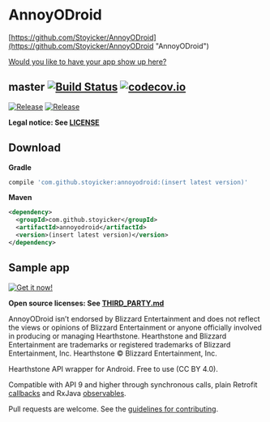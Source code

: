AnnoyODroid
===========
[https://github.com/Stoyicker/AnnoyODroid](https://github.com/Stoyicker/AnnoyODroid "AnnoyODroid")

[Would you like to have your app show up here?](https://github.com/Stoyicker/AnnoyODroid/issues/new?body=PLEASE%20ADD%20THE%20highlight-request%20LABEL%20TO%20THIS%20ISSUE%20AND%20ASSIGN%20IT%20TO%20stoyicker.%0A%0ALink:%20{Link%20to%20(one%20of,%20in%20order%20of%20preference)%20Google%20Play,%20Amazon%20Appstore%20for%20Android,%20F-Droid,%20Aptoide,%20source%20code%3E}%20%0AImage:%20{Link%20to%20a%20512x512%20PNG%20image%20representing%20your%20app}&title=App%20highlight%20request:%20{your_app_name} "Request app highlight issue template")

master [![Build Status](https://travis-ci.org/stoyicker/AnnoyODroid.svg?branch=master)](https://travis-ci.org/stoyicker/AnnoyODroid) [![codecov.io](http://codecov.io/github/stoyicker/AnnoyODroid/coverage.svg?branch=master)](http://codecov.io/github/stoyicker/AnnoyODroid?branch=master)
------
[![Release](https://img.shields.io/github/release/stoyicker/annoyodroid.svg?label=gradle)](https://jitpack.io/#jitpack/gradle-simple)
[![Release](https://img.shields.io/github/release/stoyicker/annoyodroid.svg?label=maven)](https://jitpack.io/#jitpack/gradle-simple)

**Legal notice: See [LICENSE](https://raw.githubusercontent.com/Stoyicker/AnnoyODroid/master/LICENSE "LICENSE")**

Download
--------
**Gradle**
```groovy
compile 'com.github.stoyicker:annoyodroid:(insert latest version)'
```
**Maven**
```xml
<dependency>
  <groupId>com.github.stoyicker</groupId>
  <artifactId>annoyodroid</artifactId>
  <version>(insert latest version)</version>
</dependency>
```

Sample app
----------
[![Get it now!](http://developer.android.com/images/brand/en_generic_rgb_wo_60.png "Get it now!")](https://play.google.com/store/apps/details?id=annoyodroid.sample)

**Open source licenses: See [THIRD_PARTY.md](https://github.com/Stoyicker/AnnoyODroid/blob/master/THIRD_PARTY.md "THIRD_PARTY.md")**

AnnoyODroid isn’t endorsed by Blizzard Entertainment and does not reflect the views or opinions of Blizzard Entertainment or anyone officially involved in producing or managing Hearthstone. Hearthstone and Blizzard Entertainment are trademarks or registered trademarks of Blizzard Entertainment, Inc. Hearthstone © Blizzard Entertainment, Inc.

Hearthstone API wrapper for Android. Free to use (CC BY 4.0).

Compatible with API 9 and higher through synchronous calls, plain Retrofit [callbacks](http://square.github.io/retrofit/javadoc/retrofit/Callback.html "Retrofit Javadoc") and RxJava [observables](http://reactivex.io/documentation/observable.html "ReactiveX Documentation").

Pull requests are welcome. See the [guidelines for contributing](https://github.com/Stoyicker/AnnoyODroid/blob/master/CONTRIBUTING.md "CONTRIBUTING.md").
